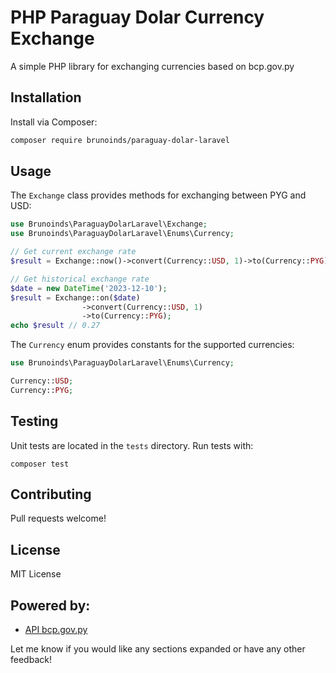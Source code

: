 # PHP Paraguay Dolar Currency Exchange

A simple PHP library for exchanging currencies based on bcp.gov.py

## Installation

Install via Composer:

```bash
composer require brunoinds/paraguay-dolar-laravel
```

## Usage

The `Exchange` class provides methods for exchanging between PYG and USD:

```php
use Brunoinds\ParaguayDolarLaravel\Exchange;
use Brunoinds\ParaguayDolarLaravel\Enums\Currency;

// Get current exchange rate
$result = Exchange::now()->convert(Currency::USD, 1)->to(Currency::PYG);

// Get historical exchange rate 
$date = new DateTime('2023-12-10');
$result = Exchange::on($date)
                ->convert(Currency::USD, 1)
                ->to(Currency::PYG);
echo $result // 0.27

```

The `Currency` enum provides constants for the supported currencies:

```php
use Brunoinds\ParaguayDolarLaravel\Enums\Currency;

Currency::USD;
Currency::PYG;
```

## Testing

Unit tests are located in the `tests` directory. Run tests with:

```
composer test
```

## Contributing

Pull requests welcome!

## License

MIT License

## Powered by:
- [API bcp.gov.py](https://www.bcp.gov.py/webapps/web/cotizacion/monedas)

Let me know if you would like any sections expanded or have any other feedback!